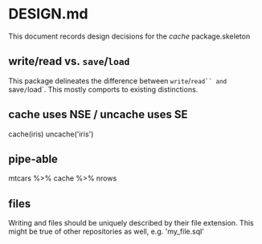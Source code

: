# DESIGN.md

This document records design decisions for the *cache* package.skeleton

## write/read vs. `save`/`load`

This package delineates the difference between `write`/`read`` and
`save`/`load`. This mostly comports to existing distinctions.


## cache uses NSE / uncache uses SE

  cache(iris)
  uncache('iris')

## pipe-able

  mtcars %>% cache %>% nrows


## files

Writing and files should be uniquely described by their file extension. This
might be true of other repositories as well, e.g. 'my_file.sql'
